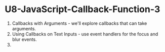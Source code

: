 # U8-JavaScript-Callback-Function-3

1. Callbacks with Arguments - we'll explore callbacks that can take arguments.
2. Using Callbacks on Text Inputs - use event handlers for the focus and blur events.
3. 
 
